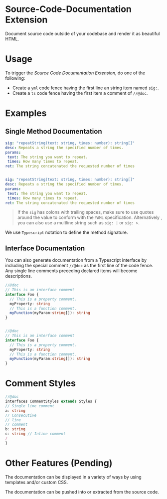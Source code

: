 # Source-Code-Documentation Extension

Document source code outside of your codebase and render it as beautiful HTML.

# Usage

To trigger the *Source Code Documentation Extension*, do one of the following:
* Create a `yml` code fence having the first line an string item named `sig:`.
* Create a `ts` code fence having the first item a comment of `//@doc`.

# Examples
## Single Method Documentation
```yml
sig: "repeatString(text: string, times: number): string[]"
desc: Repeats a string the specified number of times.
params:
 text: The string you want to repeat.
 times: How many times to repeat.
ret: The string concatenated the requested number of times
```

```yml

sig: "repeatString(text: string, times: number): string[]"
desc: Repeats a string the specified number of times.
params:
 text: The string you want to repeat.
 times: How many times to repeat.
ret: The string concatenated the requested number of times
```

> If the `sig` has colons with trailing spaces, make sure to use quotes around the value to conform with the 	`YAML` specification.  Alternatively , you can also use a multline string such as `sig: |` or `sig: >`.

We use `Typescript` notation to define the method signature.

## Interface Documentation
You can also generate documentation from a Typescript interface by including the special comment `//@doc` as the first line of the code fence.  Any single line comments preceding declared items will become descriptions.

```ts
//@doc
// This is an interface comment
interface Foo {
  // This is a property comment.
  myProperty: string
  // This is a function comment.
  myFunction(myParam:string[]): string 
}
```

```ts

//@doc
// This is an interface comment
interface Foo {
  // This is a property comment.
  myProperty: string
  // This is a function comment.
  myFunction(myParam:string[]): string
}
```

# Comment Styles
```ts
//@doc
interfaces CommentStyles extends Styles {
// Single line comment
a: string
// Consecutive
// line
// comment
b: string
c: string // Inline comment
/
}
```
# Other Features (Pending)
The documentation can be displayed in a variety of ways by using templates and/or custom CSS.

The documentation can be pushed into or extracted from the source code.

<!--stackedit_data:
eyJoaXN0b3J5IjpbLTQzMDM3NTk1OSwxNDc0MDU3NDE0LC0xOD
UyODc5NzMzLDg5ODg1NjMxMCwtMTE2Nzk2Nzk0NCwtMTA1OTI4
ODQ3M119
-->